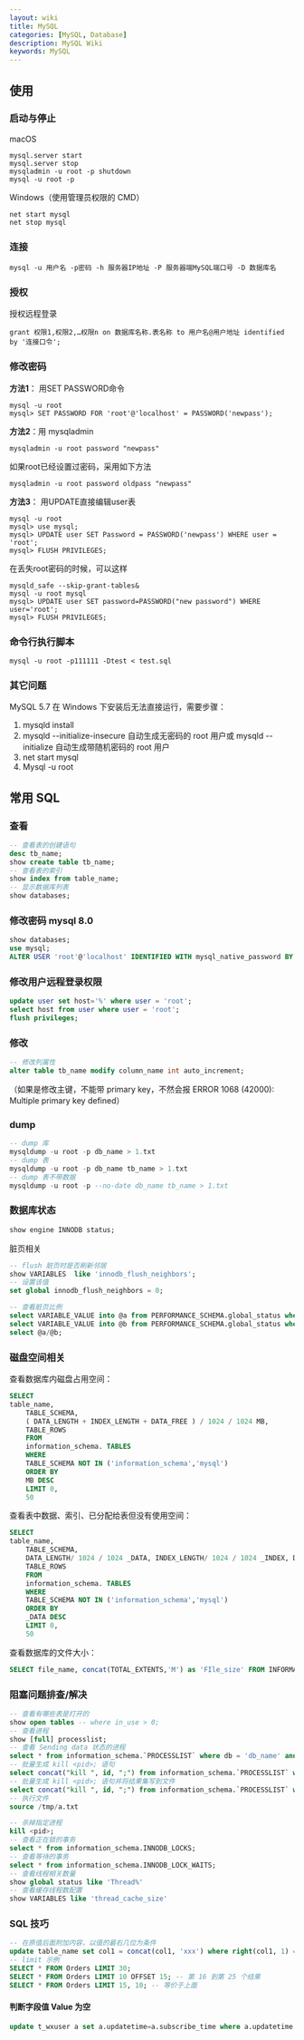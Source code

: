 ```yaml
---
layout: wiki
title: MySQL
categories: [MySQL, Database]
description: MySQL Wiki
keywords: MySQL
---
```


## 使用

### 启动与停止

macOS

```
mysql.server start
mysql.server stop
mysqladmin -u root -p shutdown
mysql -u root -p
```

Windows（使用管理员权限的 CMD）

```
net start mysql
net stop mysql
```

### 连接

```
mysql -u 用户名 -p密码 -h 服务器IP地址 -P 服务器端MySQL端口号 -D 数据库名
```

### 授权

授权远程登录

```
grant 权限1,权限2,…权限n on 数据库名称.表名称 to 用户名@用户地址 identified by '连接口令';
```

### 修改密码

**方法1**： 用SET PASSWORD命令

```
mysql -u root
mysql> SET PASSWORD FOR 'root'@'localhost' = PASSWORD('newpass');
```

**方法2**：用 mysqladmin

```
mysqladmin -u root password "newpass"
```

如果root已经设置过密码，采用如下方法

```
mysqladmin -u root password oldpass "newpass"
```

**方法3**： 用UPDATE直接编辑user表

```
mysql -u root
mysql> use mysql;
mysql> UPDATE user SET Password = PASSWORD('newpass') WHERE user = 'root';
mysql> FLUSH PRIVILEGES;
```

在丢失root密码的时候，可以这样

```
mysqld_safe --skip-grant-tables&
mysql -u root mysql
mysql> UPDATE user SET password=PASSWORD("new password") WHERE user='root';
mysql> FLUSH PRIVILEGES;
```

### 命令行执行脚本

```
mysql -u root -p111111 -Dtest < test.sql
```

### 其它问题

MySQL 5.7 在 Windows 下安装后无法直接运行，需要步骤：

1. mysqld install
2. mysqld --initialize-insecure 自动生成无密码的 root 用户或 mysqld --initialize 自动生成带随机密码的 root 用户
3. net start mysql
4. Mysql -u root

## 常用 SQL

### 查看

```sql
-- 查看表的创建语句
desc tb_name;
show create table tb_name;
-- 查看表的索引
show index from table_name;
-- 显示数据库列表
show databases;
```

### 修改密码 mysql 8.0

```sql
show databases;
use mysql;
ALTER USER 'root'@'localhost' IDENTIFIED WITH mysql_native_password BY '你的密码';
```

### 修改用户远程登录权限

```sql
update user set host='%' where user = 'root';
select host from user where user = 'root';
flush privileges;
```

### 修改

```sql
-- 修改列属性
alter table tb_name modify column_name int auto_increment;
```

（如果是修改主键，不能带 primary key，不然会报 ERROR 1068 (42000): Multiple primary key defined）

### dump

```sql
-- dump 库
mysqldump -u root -p db_name > 1.txt
-- dump 表
mysqldump -u root -p db_name tb_name > 1.txt
-- dump 表不带数据
mysqldump -u root -p --no-date db_name tb_name > 1.txt
```

### 数据库状态

```sql
show engine INNODB status;
```

脏页相关

```sql
-- flush 脏页时是否刷新邻居
show VARIABLES  like 'innodb_flush_neighbors';
-- 设置该值
set global innodb_flush_neighbors = 0;

-- 查看脏页比例
select VARIABLE_VALUE into @a from PERFORMANCE_SCHEMA.global_status where VARIABLE_NAME = 'Innodb_buffer_pool_pages_dirty';
select VARIABLE_VALUE into @b from PERFORMANCE_SCHEMA.global_status where VARIABLE_NAME = 'Innodb_buffer_pool_pages_total';
select @a/@b;
```

### 磁盘空间相关

查看数据库内磁盘占用空间：

```sql
SELECT
table_name,
    TABLE_SCHEMA,
    ( DATA_LENGTH + INDEX_LENGTH + DATA_FREE ) / 1024 / 1024 MB,
    TABLE_ROWS
    FROM
    information_schema. TABLES
    WHERE
    TABLE_SCHEMA NOT IN ('information_schema','mysql')
    ORDER BY
    MB DESC
    LIMIT 0,
    50
```

查看表中数据、索引、已分配给表但没有使用空间：

```sql
SELECT
table_name,
    TABLE_SCHEMA,
    DATA_LENGTH/ 1024 / 1024 _DATA, INDEX_LENGTH/ 1024 / 1024 _INDEX, DATA_FREE/ 1024 / 1024 _DATA_FREE,
    TABLE_ROWS
    FROM
    information_schema. TABLES
    WHERE
    TABLE_SCHEMA NOT IN ('information_schema','mysql')
    ORDER BY
    _DATA DESC
    LIMIT 0,
    50
```

查看数据库的文件大小：

```sql
SELECT file_name, concat(TOTAL_EXTENTS,'M') as 'FIle_size' FROM INFORMATION_SCHEMA.FILES order by TOTAL_EXTENTS DESC
```

### 阻塞问题排查/解决

```sql
-- 查看有哪些表是打开的
show open tables -- where in_use > 0;
-- 查看进程
show [full] processlist;
-- 查看 Sending data 状态的进程
select * from information_schema.`PROCESSLIST` where db = 'db_name' and state = 'Sending data' order by time desc;
-- 批量生成 kill <pid>; 语句
select concat("kill ", id, ";") from information_schema.`PROCESSLIST` where db = 'db_name' and state = 'Sending data' order by time desc;
-- 批量生成 kill <pid>; 语句并将结果集写到文件
select concat("kill ", id, ";") from information_schema.`PROCESSLIST` where db = 'db_name' and state = 'Sending data' order by time desc into outfile '/tmp/a.txt';
-- 执行文件
source /tmp/a.txt

-- 杀掉指定进程
kill <pid>;
-- 查看正在锁的事务
select * from information_schema.INNODB_LOCKS;
-- 查看等待的事务
select * from information_schema.INNODB_LOCK_WAITS;
-- 查看线程相关数量
show global status like 'Thread%'
-- 查看缓存线程数配置
show VARIABLES like 'thread_cache_size'
```

### SQL 技巧

```sql
-- 在原值后面附加内容，以值的最右几位为条件
update table_name set col1 = concat(col1, 'xxx') where right(col1, 1) = '?';
-- limit 示例
SELECT * FROM Orders LIMIT 30;
SELECT * FROM Orders LIMIT 10 OFFSET 15; -- 第 16 到第 25 个结果
SELECT * FROM Orders LIMIT 15, 10; -- 等价于上面
```

#### 判断字段值 Value 为空

```sql
update t_wxuser a set a.updatetime=a.subscribe_time where a.updatetime IS NULL
```


